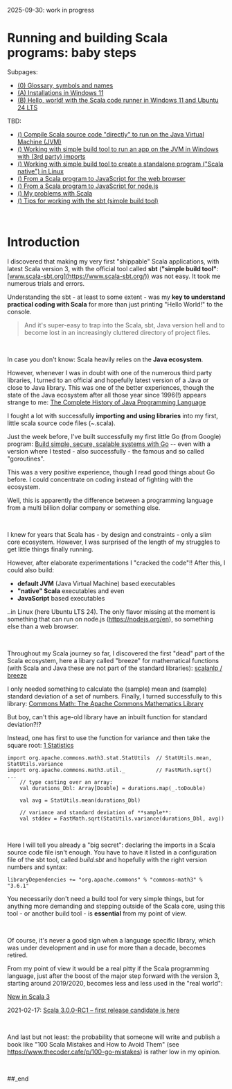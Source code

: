 2025-09-30: work in progress

# Running and building Scala programs: baby steps

Subpages:

- [(0) Glossary, symbols and names](https://github.com/practicalcomputerscience/MicrobenchmarkGPHLlanguages/tree/main/03%20-%20source%20code/01%20-%20imperative%20languages/Scala/Running%20and%20building%20Scala%20programs%20-%20baby%20steps/(0)%20Glossary,%20symbols%20and%20names#glossary-symbols-and-names)
- [(A) Installations in Windows 11](https://github.com/practicalcomputerscience/MicrobenchmarkGPHLlanguages/tree/main/03%20-%20source%20code/01%20-%20imperative%20languages/Scala/Running%20and%20building%20Scala%20programs%20-%20baby%20steps/(A)%20Installations%20in%20Windows%2011#installations-in-windows-11)
- [(B) Hello, world! with the Scala code runner in Windows 11 and Ubuntu 24 LTS](https://github.com/practicalcomputerscience/MicrobenchmarkGPHLlanguages/tree/main/03%20-%20source%20code/01%20-%20imperative%20languages/Scala/Running%20and%20building%20Scala%20programs%20-%20baby%20steps/(B)%20Hello,%20world!%20with%20the%20Scala%20code%20runner%20in%20Windows%2011%20and%20Ubuntu%2024%20LTS#hello-world-with-the-scala-code-runner-in-windows-11-and-ubuntu-24-lts)

TBD:
- [() Compile Scala source code "directly" to run on the Java Virtual Machine (JVM)]()
- [() Working with simple build tool to run an app on the JVM in Windows with (3rd party) imports]()
- [() Working with simple build tool to create a standalone program ("Scala native") in Linux]()
- [() From a Scala program to JavaScript for the web browser]()
- [() From a Scala program to JavaScript for node.js]()
- [() My problems with Scala]()
- [() Tips for working with the sbt (simple build tool)]()

<br/>

# Introduction

I discovered that making my very first "shippable" Scala applications, with latest Scala version 3, with the official tool called **sbt** (**"simple build tool"**: [www.scala-sbt.org](https://www.scala-sbt.org/)) was not easy. It took me numerous trials and errors.

Understanding the sbt - at least to some extent - was my **key to understand practical coding with Scala** for more than just printing "Hello World!" to the console.

> And it's super-easy to trap into the Scala, sbt, Java version hell and to become lost in an increasingly cluttered directory of project files.

<br/>

In case you don't know: Scala heavily relies on the **Java ecosystem**.

However, whenever I was in doubt with one of the numerous third party libraries, I turned to an official and hopefully latest version of a Java or close to Java library. This was one of the better experiences, though the state of the Java ecosystem after all those year since 1996(!) appears strange to me: [The Complete History of Java Programming Language](https://www.geeksforgeeks.org/the-complete-history-of-java-programming-language/)

I fought a lot with successfully **importing and using libraries** into my first, little scala source code files (~.scala).

Just the week before, I've built successfully my first little Go (from Google) program: [Build simple, secure, scalable systems with Go](https://go.dev/) -- even with a version where I tested - also successfully - the famous and so called "goroutines".

This was a very positive experience, though I read good things about Go before. I could concentrate on coding instead of fighting with the ecosystem.

Well, this is apparently the difference between a programming language from a multi billion dollar company or something else.

<br/>

I knew for years that Scala has - by design and constraints - only a slim core ecosystem. However, I was surprised of the length of my struggles to get little things finally running.

However, after elaborate experimentations I "cracked the code"!! After this, I could also build:

- **default JVM** (Java Virtual Machine) based executables
- **"native" Scala** executables and even
- **JavaScript** based executables

..in Linux (here Ubuntu LTS 24). The only flavor missing at the moment is something that can run on node.js (https://nodejs.org/en), so something else than a web browser.

<br/>

Throughout my Scala journey so far, I discovered the first "dead" part of the Scala ecosystem, here a libary called "breeze" for mathematical functions (with Scala and Java these are not part of the standard libraries): [scalanlp / breeze](https://github.com/scalanlp/breeze)

I only needed something to calculate the (sample) mean and (sample) standard deviation of a set of numbers. Finally, I turned successfully to this library: [Commons Math: The Apache Commons Mathematics Library](https://commons.apache.org/proper/commons-math/)

But boy, can't this age-old library have an inbuilt function for standard deviation?!?

Instead, one has first to use the function for variance and then take the square root: [1 Statistics](https://commons.apache.org/proper/commons-math/userguide/stat.html)

```
import org.apache.commons.math3.stat.StatUtils  // StatUtils.mean, StatUtils.variance
import org.apache.commons.math3.util._          // FastMath.sqrt()
...
    // type casting over an array:
    val durations_Dbl: Array[Double] = durations.map(_.toDouble)

    val avg = StatUtils.mean(durations_Dbl)

    // variance and standard deviation of **sample**:
    val stddev = FastMath.sqrt(StatUtils.variance(durations_Dbl, avg))
```

<br/>

Here I will tell you already a "big secret": declaring the imports in a Scala source code file isn't enough. You have to have it listed in a configuration file of the sbt tool, called _build.sbt_ and hopefully with the right version numbers and syntax:

```
libraryDependencies += "org.apache.commons" % "commons-math3" % "3.6.1"
```

You necessarily don't need a build tool for very simple things, but for anything more demanding and stepping outside of the Scala core, using this tool - or another build tool - is **essential** from my point of view.

<br/>

Of course, it's never a good sign when a language specific library, which was under development and in use for more than a decade, becomes retired.

From my point of view it would be a real pitty if the Scala programming language, just after the boost of the major step forward with the version 3, starting around 2019/2020, becomes less and less used in the "real world":

[New in Scala 3](https://docs.scala-lang.org/scala3/new-in-scala3.html)

2021-02-17: [Scala 3.0.0-RC1 – first release candidate is here](https://dotty.epfl.ch/blog/2021/02/17/scala3-rc1.html)

<br/>

And last but not least: the probability that someone will write and publish a book like "100 Scala Mistakes and How to Avoid Them" (see https://www.thecoder.cafe/p/100-go-mistakes) is rather low in my opinion.

<br/>

##_end



